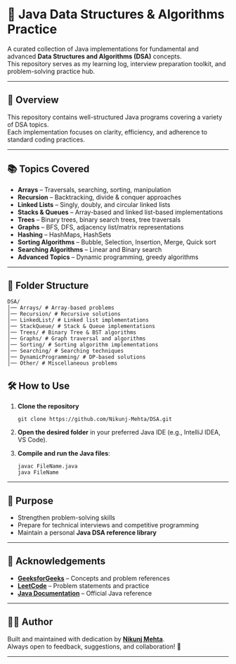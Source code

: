 # 📘 Java Data Structures & Algorithms Practice

A curated collection of Java implementations for fundamental and advanced **Data Structures and Algorithms (DSA)** concepts.  
This repository serves as my learning log, interview preparation toolkit, and problem-solving practice hub.

---

## 🚀 Overview
This repository contains well-structured Java programs covering a variety of DSA topics.  
Each implementation focuses on clarity, efficiency, and adherence to standard coding practices.

---

## 📚 Topics Covered
- **Arrays** – Traversals, searching, sorting, manipulation
- **Recursion** – Backtracking, divide & conquer approaches
- **Linked Lists** – Singly, doubly, and circular linked lists
- **Stacks & Queues** – Array-based and linked list-based implementations
- **Trees** – Binary trees, binary search trees, tree traversals
- **Graphs** – BFS, DFS, adjacency list/matrix representations
- **Hashing** – HashMaps, HashSets
- **Sorting Algorithms** – Bubble, Selection, Insertion, Merge, Quick sort
- **Searching Algorithms** – Linear and Binary search
- **Advanced Topics** – Dynamic programming, greedy algorithms

---

## 📂 Folder Structure
```
DSA/
│── Arrays/ # Array-based problems
│── Recursion/ # Recursive solutions
│── LinkedList/ # Linked list implementations
│── StackQueue/ # Stack & Queue implementations
│── Trees/ # Binary Tree & BST algorithms
│── Graphs/ # Graph traversal and algorithms
│── Sorting/ # Sorting algorithm implementations
│── Searching/ # Searching techniques
│── DynamicProgramming/ # DP-based solutions
│── Other/ # Miscellaneous problems
```
## 🛠 How to Use

1. **Clone the repository**
   ```
   git clone https://github.com/Nikunj-Mehta/DSA.git
   ```

2. **Open the desired folder** in your preferred Java IDE (e.g., IntelliJ IDEA, VS Code).

3. **Compile and run the Java files**:
   ```
   javac FileName.java
   java FileName
   ```

---

## 🎯 Purpose

- Strengthen problem-solving skills  
- Prepare for technical interviews and competitive programming  
- Maintain a personal **Java DSA reference library**

---

## 🙌 Acknowledgements

- **[GeeksforGeeks](https://www.geeksforgeeks.org/)** – Concepts and problem references  
- **[LeetCode](https://leetcode.com/)** – Problem statements and practice  
- **[Java Documentation](https://docs.oracle.com/en/java/)** – Official Java reference  

---

## 👨‍💻 Author

Built and maintained with dedication by **[Nikunj Mehta](https://github.com/Nikunj-Mehta)**.  
Always open to feedback, suggestions, and collaboration! 🚀

---
```
